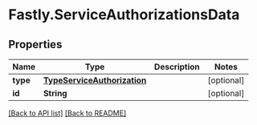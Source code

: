 # Fastly.ServiceAuthorizationsData

## Properties

Name | Type | Description | Notes
------------ | ------------- | ------------- | -------------
**type** | [**TypeServiceAuthorization**](TypeServiceAuthorization.md) |  | [optional] 
**id** | **String** |  | [optional] 


[[Back to API list]](../../README.md#endpoints) [[Back to README]](../../README.md)
